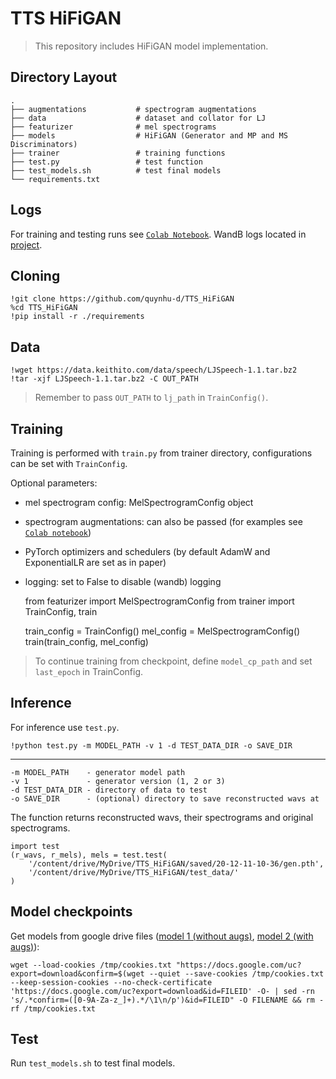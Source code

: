 # TTS HiFiGAN
> This repository includes HiFiGAN model implementation.

## Directory Layout
    .
    ├── augmentations           # spectrogram augmentations
    ├── data                    # dataset and collator for LJ
    ├── featurizer              # mel spectrograms
    ├── models                  # HiFiGAN (Generator and MP and MS Discriminators)
    ├── trainer                 # training functions
    ├── test.py                 # test function
    ├── test_models.sh          # test final models
    └── requirements.txt

## Logs
For training and testing runs see [`Colab Notebook`](https://colab.research.google.com/drive/1F6MeixSW1Nx8H0jWTWHpeUnFhJho4XaU?usp=sharing).  WandB logs located in [project](https://wandb.ai/quynhu_d/TTS_HiFiGAN?workspace=user-quynhu_d).

## Cloning
    !git clone https://github.com/quynhu-d/TTS_HiFiGAN
    %cd TTS_HiFiGAN
    !pip install -r ./requirements

## Data
    !wget https://data.keithito.com/data/speech/LJSpeech-1.1.tar.bz2
    !tar -xjf LJSpeech-1.1.tar.bz2 -C OUT_PATH
> Remember to pass `OUT_PATH` to `lj_path` in `TrainConfig()`.

## Training
Training is performed with `train.py` from trainer directory, configurations can be set with `TrainConfig`.

Optional parameters:
- mel spectrogram config: MelSpectrogramConfig object
- spectrogram augmentations: can also be passed (for examples see [`Colab notebook`](https://colab.research.google.com/drive/1F6MeixSW1Nx8H0jWTWHpeUnFhJho4XaU?usp=sharing))
- PyTorch optimizers and schedulers (by default AdamW and ExponentialLR are set as in paper)
- logging: set to False to disable (wandb) logging

    from featurizer import MelSpectrogramConfig
    from trainer import TrainConfig, train

    train_config = TrainConfig()
    mel_config = MelSpectrogramConfig()
    train(train_config, mel_config)
> To continue training from checkpoint, define `model_cp_path` and set `last_epoch` in TrainConfig.

## Inference
For inference use `test.py`. 

    !python test.py -m MODEL_PATH -v 1 -d TEST_DATA_DIR -o SAVE_DIR
_________________________
    -m MODEL_PATH    - generator model path
    -v 1             - generator version (1, 2 or 3)
    -d TEST_DATA_DIR - directory of data to test
    -o SAVE_DIR      - (optional) directory to save reconstructed wavs at

The function returns reconstructed wavs, their spectrograms and original spectrograms.

    import test
    (r_wavs, r_mels), mels = test.test(
        '/content/drive/MyDrive/TTS_HiFiGAN/saved/20-12-11-10-36/gen.pth',
        '/content/drive/MyDrive/TTS_HiFiGAN/test_data/'
    )

## Model checkpoints

Get models from google drive files ([model 1 (without augs)](https://drive.google.com/uc?export=download&id=1-Bfq72aa6ZtOt5rEsUJBHoDRT2X6YovL), [model 2 (with augs)](https://drive.google.com/uc?export=download&id=1-jUnywvuAc-qJ0nUKo6mPteYIbIiDiZM)):

    wget --load-cookies /tmp/cookies.txt "https://docs.google.com/uc?export=download&confirm=$(wget --quiet --save-cookies /tmp/cookies.txt --keep-session-cookies --no-check-certificate 'https://docs.google.com/uc?export=download&id=FILEID' -O- | sed -rn 's/.*confirm=([0-9A-Za-z_]+).*/\1\n/p')&id=FILEID" -O FILENAME && rm -rf /tmp/cookies.txt

## Test
Run `test_models.sh` to test final models.
